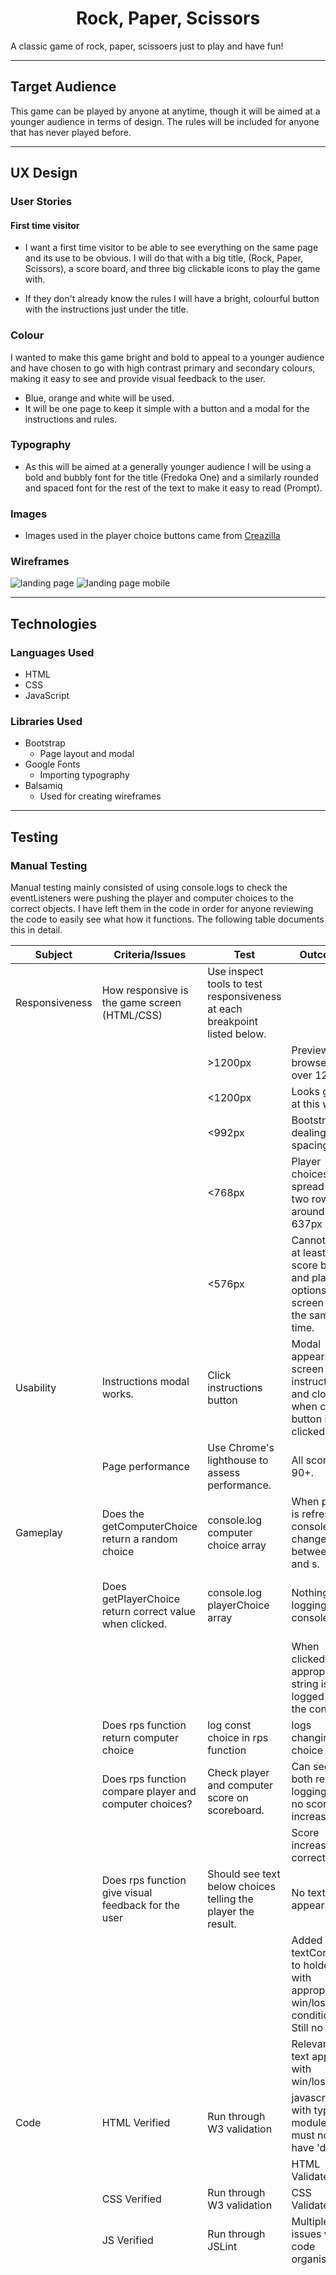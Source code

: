 <h1 style="text-align: center">Rock, Paper, Scissors</h1>

A classic game of rock, paper, scissoers just to play and have fun!

<hr>

## Target Audience

This game can be played by anyone at anytime, though it will be aimed at a younger audience in terms of design. The rules will be included for anyone that has never played before.

<hr>

## UX Design

### User Stories

#### First time visitor

* I want a first time visitor to be able to see everything on the same page and its use to be obvious. I will do that with a big title, (Rock, Paper, Scissors), a score board, and three big clickable icons to play the game with.

* If they don't already know the rules I will have a bright, colourful button with the instructions just under the title.

### Colour

I wanted to make this game bright and bold to appeal to a younger audience and have chosen to go with high contrast primary and secondary colours, making it easy to see and provide visual feedback to the user.

* Blue, orange and white will be used.
* It will be one page to keep it simple with a button and a modal for the instructions and rules.

### Typography

* As this will be aimed at a generally younger audience I will be using a bold and bubbly font for the title (Fredoka One) and a similarly rounded and spaced font for the rest of the text to make it easy to read (Prompt).

### Images

* Images used in the player choice buttons came from [Creazilla](https://creazilla.com/)

### Wireframes

![landing page](assets/images/wireframes/index.png)
![landing page mobile](assets/images/wireframes/index-mobile.png)

<hr>

## Technologies

### Languages Used

* HTML
* CSS
* JavaScript

### Libraries Used

* Bootstrap
    * Page layout and modal
* Google Fonts
    * Importing typography
* Balsamiq
    * Used for creating wireframes

<hr>

## Testing

### Manual Testing

Manual testing mainly consisted of using console.logs to check the eventListeners were pushing the player and computer choices to the correct objects. I have left them in the code in order for anyone reviewing the code to easily see what how it functions. The following table documents this in detail.

| **Subject**    | **Criteria/Issues**                                     | **Test**                                                                  | **Outcome**                                                                        | **Action Taken**                                                                                                                                                                                                            |
|----------------|---------------------------------------------------------|---------------------------------------------------------------------------|------------------------------------------------------------------------------------|-----------------------------------------------------------------------------------------------------------------------------------------------------------------------------------------------------------------------------|
| Responsiveness | How responsive is the game screen (HTML/CSS)            | Use inspect tools to test responsiveness at each breakpoint listed below. |                                                                                    |                                                                                                                                                                                                                             |
|                |                                                         | >1200px                                                                   | Preview browser is over 1200px                                                     | N/A                                                                                                                                                                                                                         |
|                |                                                         | <1200px                                                                   | Looks great at this width                                                          | N/A                                                                                                                                                                                                                         |
|                |                                                         | <992px                                                                    | Bootstrap is dealing with spacing fine                                             | N/A                                                                                                                                                                                                                         |
|                |                                                         | <768px                                                                    | Player choices spread to two rows at around the 637px mark.                        | Reduce Image height/width from 150px to 100px.                                                                                                                                                                              |
|                |                                                         | <576px                                                                    | Cannot see at least the score board and player options on screen at the same time. | Reduce Image size to 75px. Scale down margins and padding. Smaller font sizing.                                                                                                                                             |
| Usability      | Instructions modal works.                               | Click instructions button                                                 | Modal appears on screen with instructions and closes when close button is clicked. | N/A                                                                                                                                                                                                                         |
|                | Page performance                                        | Use Chrome's lighthouse to assess performance.                            | All scores 90+.                                                                    | N/A                                                                                                                                                                                                                         |
| Gameplay       | Does the getComputerChoice return a random choice       | console.log computer choice array                                         | When page is refreshed, console.log changes between r, p and s.                    | N/A                                                                                                                                                                                                                         |
|                | Does getPlayerChoice return correct value when clicked. | console.log playerChoice array                                            | Nothing logging to console.                                                        | Forgotten to call function at the end of the script. Call Function.                                                                                                                                                         |
|                |                                                         |                                                                           | When clicked, appropriate string is logged to the console.                         | N/A                                                                                                                                                                                                                         |
|                | Does rps function return computer choice                | log const choice in rps function                                          | logs changing choice                                                               | N/A                                                                                                                                                                                                                         |
|                | Does rps function compare player and computer choices?  | Check player and computer score on scoreboard.                            | Can see both result logging but no score increase.                                 | Add score++ to if statements                                                                                                                                                                                                |
|                |                                                         |                                                                           | Score increases correctly                                                          | N/A                                                                                                                                                                                                                         |
|                | Does rps function give visual feedback for the user     | Should see text below choices telling the player the result.              | No text appearing.                                                                 | Update textContent of who-won holder.                                                                                                                                                                                       |
|                |                                                         |                                                                           | Added textContent to holder with appropriate win/loss condition. Still no text.    | Was linked to the <div> not the <p>. Moved ID tag.                                                                                                                                                                          |
|                |                                                         |                                                                           | Relevant text appears with win/loss                                                | N/A                                                                                                                                                                                                                         |
| Code           | HTML Verified                                           | Run through W3 validation                                                 | javascript with type module must not have 'defer'.                                 | defer removed                                                                                                                                                                                                               |
|                |                                                         |                                                                           | HTML Validated.                                                                    | N/A                                                                                                                                                                                                                         |
|                | CSS Verified                                            | Run through W3 validation                                                 | CSS Validated.                                                                     | N/A                                                                                                                                                                                                                         |
|                | JS Verified                                             | Run through JSLint                                                        | Multiple issues with code organisation.                                            |                                                                                                                                                                                                                             |
|                |                                                         |                                                                           |                                                                                    | Game keys arranged in alphabetical order.                                                                                                                                                                                   |
|                |                                                         |                                                                           |                                                                                    | Comparison operator changed to === over ==. This stopped the function working due to a double up of the player choice array. This has been fixed by removing the square brackets from the push in the click eventListeners. |       


### Automated Testing

This can be found in the assets/tests folder in the GitHub repository.

### Bugs

* TypeError: Cannot read properties of null (reading 'querySelector')
    * I can find no solution to this bug. It claims it cannot read the property of the DOM element, which means that my code should not be working. However it works fine in my preview. I have spent a long time trying to fix this issue previously and spoke to two tutors on the support chat, neither could figure out why and scouring the web hasn't had anything fruitful. The only solution was to a problem I didn't have which was the script link being in the head of the HTML document. I will be testing manually from this point forward following the same procedure.

<hr>

## Deployment

### Deploying the Website

1. Start by logging in to GitHub and finding my repository.
2. Under Environments on the right hand side click github-pages.
3. Next to the top item on the deployment history list click the View Deployment button. This will open the page in a seperate tab for you to view.

### Forking the Repository
By forking the repository you will create a copy to your own Github account. Here you will be able to view or edit code without changing the original repository.

1. Start by logging in to GitHub and finding my repository.
2. In the top right hand corner of the window you will find the fork button.
3. You should now have your own copy of the repository.

### Cloning the Repository
You can also clone the repository to use locally.

1. Start by logging in to GitHub and finding [my repository](https://github.com/Charlie-Walsh/rock-paper-scissors).
2. To the left of the green Gitpod button is the Code dropdown button.
3. To clone using HTTPS copy the link under HTTPS.
4. Open Git Bash.
5. Make sure you change the working directory to the location you want the cloned directory to go.
6. Type "git clone" and paste the url you copied after it.
7. Press enter and your clone will be created.




